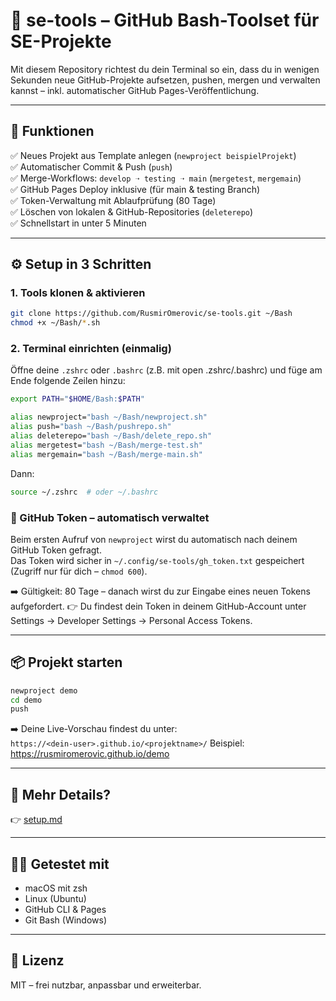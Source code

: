 # 🧰 se-tools – GitHub Bash-Toolset für SE-Projekte

Mit diesem Repository richtest du dein Terminal so ein, dass du in wenigen Sekunden 
neue GitHub-Projekte aufsetzen, pushen, mergen und verwalten kannst – inkl. automatischer GitHub Pages-Veröffentlichung.

---

## 🚀 Funktionen

✅ Neues Projekt aus Template anlegen (`newproject beispielProjekt`)  
✅ Automatischer Commit & Push (`push`)  
✅ Merge-Workflows: `develop ➝ testing ➝ main` (`mergetest`, `mergemain`)  
✅ GitHub Pages Deploy inklusive (für main & testing Branch)  
✅ Token-Verwaltung mit Ablaufprüfung (80 Tage)  
✅ Löschen von lokalen & GitHub-Repositories (`deleterepo`)  
✅ Schnellstart in unter 5 Minuten

---

## ⚙️ Setup in 3 Schritten

### 1. Tools klonen & aktivieren

```bash
git clone https://github.com/RusmirOmerovic/se-tools.git ~/Bash
chmod +x ~/Bash/*.sh
```

### 2. Terminal einrichten (einmalig)

Öffne deine `.zshrc` oder `.bashrc` (z.B. mit open .zshrc/.bashrc) und füge am Ende folgende Zeilen hinzu:

```bash
export PATH="$HOME/Bash:$PATH"

alias newproject="bash ~/Bash/newproject.sh"
alias push="bash ~/Bash/pushrepo.sh"
alias deleterepo="bash ~/Bash/delete_repo.sh"
alias mergetest="bash ~/Bash/merge-test.sh"
alias mergemain="bash ~/Bash/merge-main.sh"
```

Dann:
```bash
source ~/.zshrc  # oder ~/.bashrc
```

### 🔐 GitHub Token – automatisch verwaltet

Beim ersten Aufruf von `newproject` wirst du automatisch nach deinem GitHub Token gefragt.  
Das Token wird sicher in `~/.config/se-tools/gh_token.txt` gespeichert (Zugriff nur für dich – `chmod 600`).

➡️ Gültigkeit: 80 Tage – danach wirst du zur Eingabe eines neuen Tokens aufgefordert.
👉 Du findest dein Token in deinem GitHub-Account unter Settings → Developer Settings → Personal Access Tokens. 

---

## 📦 Projekt starten

```bash
newproject demo
cd demo
push
```

➡️ Deine Live-Vorschau findest du unter:  
`https://<dein-user>.github.io/<projektname>/`
Beispiel: https://rusmiromerovic.github.io/demo

---

## 📘 Mehr Details?

👉 [setup.md](setup.md)

---

## 🧑‍💻 Getestet mit

- macOS mit zsh
- Linux (Ubuntu)
- GitHub CLI & Pages
- Git Bash (Windows)

---

## 📄 Lizenz

MIT – frei nutzbar, anpassbar und erweiterbar.
